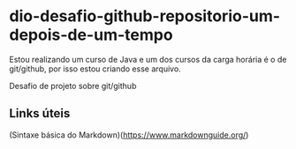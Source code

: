 # dio-desafio-github-repositorio-um-depois-de-um-tempo

Estou realizando um curso de Java e um dos cursos da carga horária é o de git/github, por isso estou criando esse arquivo.

Desafio de projeto sobre git/github

## Links úteis
(Sintaxe básica do Markdown)(https://www.markdownguide.org/)
